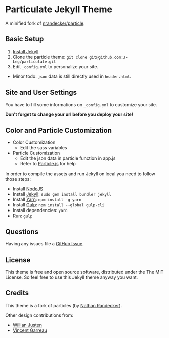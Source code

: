 # Particulate Jekyll Theme
A minified fork of [nrandecker/particle](https://github.com/nrandecker/particle).

## Basic Setup

1. [Install Jekyll](http://jekyllrb.com)
2. Clone the particle theme: `git clone git@github.com:J-Leg/particulate.git`
3. Edit `_config.yml` to personalize your site.
  - Minor todo: `json` data is still directly used in `header.html`.

## Site and User Settings

You have to fill some informations on `_config.yml` to customize your site.

**Don't forget to change your url before you deploy your site!**

## Color and Particle Customization
- Color Customization
  - Edit the sass variables
- Particle Customization
  - Edit the json data in particle function in app.js
  - Refer to [Particle.js](https://github.com/VincentGarreau/particles.js/) for help

In order to compile the assets and run Jekyll on local you need to follow those steps:

- Install [NodeJS](https://nodejs.org/)
- Install [Jekyll](https://jekyllrb.com): `sudo gem install bundler jekyll`
- Install [Yarn](https://yarnpkg.com/): `npm install -g yarn`
- Install [Gulp](https://gulpjs.com/): `npm install --global gulp-cli`
- Install dependencies: `yarn`
- Run: `gulp`

## Questions

Having any issues file a [GitHub Issue](https://github.com/nrandecker/particle/issues/new).

## License

This theme is free and open source software, distributed under the The MIT License. So feel free to use this Jekyll theme anyway you want.

## Credits

This theme is a fork of particles (by [Nathan Randecker](https://github.com/nrandecker/particle)).

Other design contributions from:
- [Willian Justen](https://github.com/willianjusten/will-jekyll-template)
- [Vincent Garreau](https://github.com/VincentGarreau/particles.js/)
